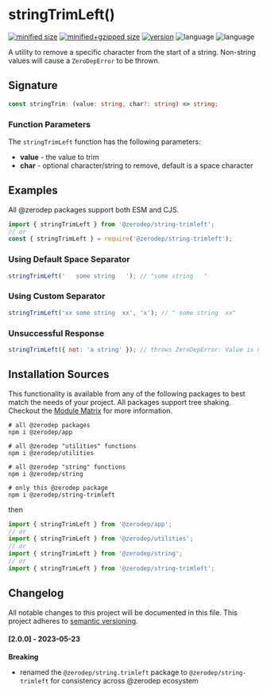 # stringTrimLeft()

[![minified size](https://img.shields.io/bundlephobia/min/@zerodep/string-trimleft?style=flat-square&color=blue)](https://bundlephobia.com/package/@zerodep/string-trimleft)
[![minified+gzipped size](https://img.shields.io/bundlephobia/minzip/@zerodep/string-trimleft?style=flat-square&color=blue)](https://bundlephobia.com/package/@zerodep/string-trimleft)
[![version](https://img.shields.io/npm/v/@zerodep/string-trimleft?style=flat-square&color=blue)](https://www.npmjs.com/package/@zerodep/string-trimleft)
![language](https://img.shields.io/github/languages/top/cdepage/zerodep?style=flat-square)
![language](https://img.shields.io/badge/types-included-blue?style=flat-square)

A utility to remove a specific character from the start of a string. Non-string values will cause a `ZeroDepError` to be thrown.

## Signature

```typescript
const stringTrim: (value: string, char?: string) => string;
```

### Function Parameters

The `stringTrimLeft` function has the following parameters:

- **value** - the value to trim
- **char** - optional character/string to remove, default is a space character

## Examples

All @zerodep packages support both ESM and CJS.

```javascript
import { stringTrimLeft } from '@zerodep/string-trimleft';
// or
const { stringTrimLeft } = require('@zerodep/string-trimleft');
```

### Using Default Space Separator

```javascript
stringTrimLeft('   some string   '); // "some string   "
```

### Using Custom Separator

```javascript
stringTrimLeft('xx some string  xx', 'x'); // " some string  xx"
```

### Unsuccessful Response

```javascript
stringTrimLeft({ not: 'a string' }); // throws ZeroDepError: Value is not a string
```

## Installation Sources

This functionality is available from any of the following packages to best match the needs of your project. All packages support tree shaking. Checkout the [Module Matrix](/) for more information.

```shell
# all @zerodep packages
npm i @zerodep/app

# all @zerodep "utilities" functions
npm i @zerodep/utilities

# all @zerodep "string" functions
npm i @zerodep/string

# only this @zerodep package
npm i @zerodep/string-trimleft
```

then

```javascript
import { stringTrimLeft } from '@zerodep/app';
// or
import { stringTrimLeft } from '@zerodep/utilities';
// or
import { stringTrimLeft } from '@zerodep/string';
// or
import { stringTrimLeft } from '@zerodep/string-trimleft';
```

## Changelog

All notable changes to this project will be documented in this file. This project adheres to [semantic versioning](https://semver.org/spec/v2.0.0.html).

#### [2.0.0] - 2023-05-23

**Breaking**

- renamed the `@zerodep/string.trimleft` package to `@zerodep/string-trimleft` for consistency across @zerodep ecosystem
